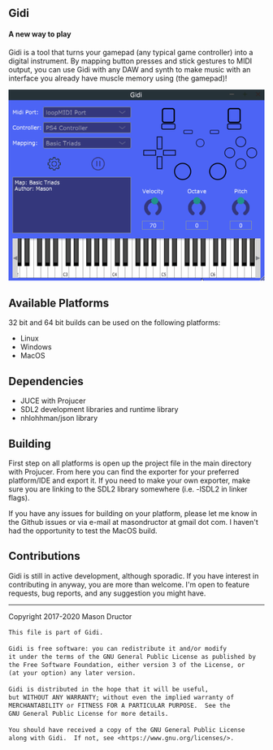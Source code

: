 ## Gidi
#### A new way to play

Gidi is a tool that turns your gamepad (any typical game controller) into a digital instrument.  By mapping button presses and stick gestures to MIDI output, you can use Gidi with any DAW and synth to make music with an interface you already have muscle memory using (the gamepad)!

<center>
<img src="docs/images/gidi-demo.gif"/>
</center>

## Available Platforms

32 bit and 64 bit builds can be used on the following platforms:

- Linux 
- Windows 
- MacOS

## Dependencies

- JUCE with Projucer
- SDL2 development libraries and runtime library
- nhlohhman/json library

## Building

First step on all platforms is open up the project file in the main directory with
Projucer. From here you can find the exporter for your preferred platform/IDE and
export it.  If you need to make your own exporter, make sure you are linking to the SDL2 library somewhere (i.e. -lSDL2 in linker flags).

If you have any issues for building on your platform, please let me know in the
Github issues or via e-mail at masondructor at gmail dot com.  I haven't had the 
opportunity to test the MacOS build.

## Contributions

Gidi is still in active development, although sporadic.  If you have 
interest in contributing in anyway, you are more than welcome. I'm open to
feature requests, bug reports, and any suggestion you might have.

---
Copyright 2017-2020 Mason Dructor

    This file is part of Gidi.

    Gidi is free software: you can redistribute it and/or modify
    it under the terms of the GNU General Public License as published by
    the Free Software Foundation, either version 3 of the License, or
    (at your option) any later version.

    Gidi is distributed in the hope that it will be useful,
    but WITHOUT ANY WARRANTY; without even the implied warranty of
    MERCHANTABILITY or FITNESS FOR A PARTICULAR PURPOSE.  See the
    GNU General Public License for more details.

    You should have received a copy of the GNU General Public License
    along with Gidi.  If not, see <https://www.gnu.org/licenses/>.